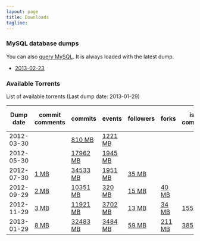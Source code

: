 ```yaml
---
layout: page
title: Downloads 
tagline: 
---
```


### MySQL database dumps 

You can also [query MySQL](/dblite). It is always loaded with the latest
dump.

* [2013-02-23](/downloads/mysql-2013-02-23.sql.gz)

### Available Torrents
List of available torrents (Last dump date: 2013-01-29)
<table class="table table-hover table-condensed">
<thead>
<tr>
<th>Dump date</th>
<th>commit comments</th>
<th>commits</th>
<th>events</th>
<th>followers</th>
<th>forks</th>
<th>issue comments</th>
<th>issue events</th>
<th>issues</th>
<th>org members</th>
<th>pull request comments</th>
<th>pull requests</th>
<th>repo collaborators</th>
<th>repos</th>
<th>users</th>
<th>watchers</th>
</tr>
</thead>
<tbody>
<tr>
<td>2012-03-30</td>
<td>
</td>
<td>
<a href="http://ghtorrent.org/downloads/commits-dump.2012-03-30.torrent">810 MB</a>
</td>
<td>
<a href="http://ghtorrent.org/downloads/events-dump.2012-03-30.torrent">1221 MB</a>
</td>
<td>
</td>
<td>
</td>
<td>
</td>
<td>
</td>
<td>
</td>
<td>
</td>
<td>
</td>
<td>
</td>
<td>
</td>
<td>
</td>
<td>
</td>
<td>
</td>
</tr>
<tr>
<td>2012-05-30</td>
<td>
</td>
<td>
<a href="http://ghtorrent.org/downloads/commits-dump.2012-05-30.torrent">17962 MB</a>
</td>
<td>
<a href="http://ghtorrent.org/downloads/events-dump.2012-05-30.torrent">1945 MB</a>
</td>
<td>
</td>
<td>
</td>
<td>
</td>
<td>
</td>
<td>
</td>
<td>
</td>
<td>
</td>
<td>
</td>
<td>
</td>
<td>
</td>
<td>
</td>
<td>
</td>
</tr>
<tr>
<td>2012-07-30</td>
<td>
<a href="http://ghtorrent.org/downloads/commit_comments-dump.2012-07-30.torrent">1 MB</a>
</td>
<td>
<a href="http://ghtorrent.org/downloads/commits-dump.2012-07-30.torrent">34533 MB</a>
</td>
<td>
<a href="http://ghtorrent.org/downloads/events-dump.2012-07-30.torrent">1951 MB</a>
</td>
<td>
<a href="http://ghtorrent.org/downloads/followers-dump.2012-07-30.torrent">35 MB</a>
</td>
<td>
</td>
<td>
</td>
<td>
</td>
<td>
</td>
<td>
</td>
<td>
</td>
<td>
</td>
<td>
</td>
<td>
<a href="http://ghtorrent.org/downloads/repos-dump.2012-07-30.torrent">18 MB</a>
</td>
<td>
<a href="http://ghtorrent.org/downloads/users-dump.2012-07-30.torrent">29 MB</a>
</td>
<td>
</td>
</tr>
<tr>
<td>2012-09-29</td>
<td>
<a href="http://ghtorrent.org/downloads/commit_comments-dump.2012-09-29.torrent">2 MB</a>
</td>
<td>
<a href="http://ghtorrent.org/downloads/commits-dump.2012-09-29.torrent">10351 MB</a>
</td>
<td>
<a href="http://ghtorrent.org/downloads/events-dump.2012-09-29.torrent">320 MB</a>
</td>
<td>
<a href="http://ghtorrent.org/downloads/followers-dump.2012-09-29.torrent">15 MB</a>
</td>
<td>
<a href="http://ghtorrent.org/downloads/forks-dump.2012-09-29.torrent">40 MB</a>
</td>
<td>
</td>
<td>
</td>
<td>
</td>
<td>
<a href="http://ghtorrent.org/downloads/org_members-dump.2012-09-29.torrent">1 MB</a>
</td>
<td>
</td>
<td>
<a href="http://ghtorrent.org/downloads/pull_requests-dump.2012-09-29.torrent">30 MB</a>
</td>
<td>
<a href="http://ghtorrent.org/downloads/repo_collaborators-dump.2012-09-29.torrent">11 MB</a>
</td>
<td>
<a href="http://ghtorrent.org/downloads/repos-dump.2012-09-29.torrent">34 MB</a>
</td>
<td>
<a href="http://ghtorrent.org/downloads/users-dump.2012-09-29.torrent">16 MB</a>
</td>
<td>
<a href="http://ghtorrent.org/downloads/watchers-dump.2012-09-29.torrent">194 MB</a>
</td>
</tr>
<tr>
<td>2012-11-29</td>
<td>
<a href="http://ghtorrent.org/downloads/commit_comments-dump.2012-11-29.torrent">3 MB</a>
</td>
<td>
<a href="http://ghtorrent.org/downloads/commits-dump.2012-11-29.torrent">11921 MB</a>
</td>
<td>
<a href="http://ghtorrent.org/downloads/events-dump.2012-11-29.torrent">3702 MB</a>
</td>
<td>
<a href="http://ghtorrent.org/downloads/followers-dump.2012-11-29.torrent">13 MB</a>
</td>
<td>
<a href="http://ghtorrent.org/downloads/forks-dump.2012-11-29.torrent">34 MB</a>
</td>
<td>
<a href="http://ghtorrent.org/downloads/issue_comments-dump.2012-11-29.torrent">155 MB</a>
</td>
<td>
<a href="http://ghtorrent.org/downloads/issue_events-dump.2012-11-29.torrent">84 MB</a>
</td>
<td>
<a href="http://ghtorrent.org/downloads/issues-dump.2012-11-29.torrent">360 MB</a>
</td>
<td>
</td>
<td>
<a href="http://ghtorrent.org/downloads/pull_request_comments-dump.2012-11-29.torrent">12 MB</a>
</td>
<td>
<a href="http://ghtorrent.org/downloads/pull_requests-dump.2012-11-29.torrent">35 MB</a>
</td>
<td>
<a href="http://ghtorrent.org/downloads/repo_collaborators-dump.2012-11-29.torrent">14 MB</a>
</td>
<td>
<a href="http://ghtorrent.org/downloads/repos-dump.2012-11-29.torrent">60 MB</a>
</td>
<td>
<a href="http://ghtorrent.org/downloads/users-dump.2012-11-29.torrent">7 MB</a>
</td>
<td>
<a href="http://ghtorrent.org/downloads/watchers-dump.2012-11-29.torrent">132 MB</a>
</td>
</tr>
<tr>
<td>2013-01-29</td>
<td>
<a href="http://ghtorrent.org/downloads/commit_comments-dump.2013-01-29.torrent">8 MB</a>
</td>
<td>
<a href="http://ghtorrent.org/downloads/commits-dump.2013-01-29.torrent">32483 MB</a>
</td>
<td>
<a href="http://ghtorrent.org/downloads/events-dump.2013-01-29.torrent">3484 MB</a>
</td>
<td>
<a href="http://ghtorrent.org/downloads/followers-dump.2013-01-29.torrent">59 MB</a>
</td>
<td>
<a href="http://ghtorrent.org/downloads/forks-dump.2013-01-29.torrent">211 MB</a>
</td>
<td>
<a href="http://ghtorrent.org/downloads/issue_comments-dump.2013-01-29.torrent">385 MB</a>
</td>
<td>
<a href="http://ghtorrent.org/downloads/issue_events-dump.2013-01-29.torrent">172 MB</a>
</td>
<td>
<a href="http://ghtorrent.org/downloads/issues-dump.2013-01-29.torrent">335 MB</a>
</td>
<td>
</td>
<td>
<a href="http://ghtorrent.org/downloads/pull_request_comments-dump.2013-01-29.torrent">170 MB</a>
</td>
<td>
<a href="http://ghtorrent.org/downloads/pull_requests-dump.2013-01-29.torrent">64 MB</a>
</td>
<td>
<a href="http://ghtorrent.org/downloads/repo_collaborators-dump.2013-01-29.torrent">70 MB</a>
</td>
<td>
<a href="http://ghtorrent.org/downloads/repos-dump.2013-01-29.torrent">617 MB</a>
</td>
<td>
<a href="http://ghtorrent.org/downloads/users-dump.2013-01-29.torrent">40 MB</a>
</td>
<td>
<a href="http://ghtorrent.org/downloads/watchers-dump.2013-01-29.torrent">256 MB</a>
</td>
</tr>
</tbody>
</table>
